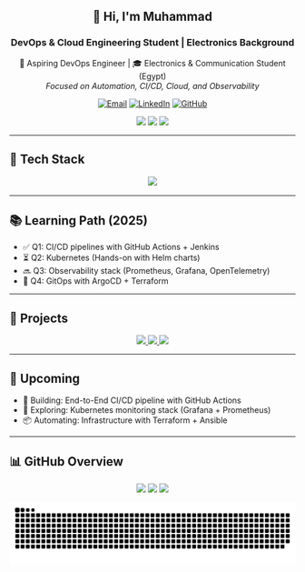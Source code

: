 <!-- Header -->
<h2 align="center">👋 Hi, I'm Muhammad</h2>
<h3 align="center">DevOps & Cloud Engineering Student | Electronics Background</h3>

<p align="center">
🚀 Aspiring DevOps Engineer | 🎓 Electronics & Communication Student (Egypt)<br>
<i>Focused on Automation, CI/CD, Cloud, and Observability</i>
</p>

<!-- Social -->
<p align="center">
  <a href="mailto:muhammad.al.ajami.se@gmail.com"><img src="https://img.icons8.com/color/48/gmail-new.png" width="40" alt="Email"/></a>
  <a href="https://www.linkedin.com/in/muhammad-abdulhamid/"><img src="https://img.icons8.com/color/48/linkedin.png" width="40" alt="LinkedIn"/></a>
  <a href="https://github.com/Muhammad-296"><img src="https://img.icons8.com/material-outlined/48/github.png" width="40" alt="GitHub"/></a>
</p>

<!-- Badges -->
<p align="center">
  <img src="https://img.shields.io/badge/DevOps-Learning-blue?style=for-the-badge&logo=githubactions"/>
  <img src="https://img.shields.io/badge/Cloud-AWS%20|%20Azure-orange?style=for-the-badge&logo=cloud"/>
  <img src="https://img.shields.io/badge/Linux-Enthusiast-yellow?style=for-the-badge&logo=linux"/>
</p>

---

## 🔧 Tech Stack
<p align="center">
  <img src="https://skillicons.dev/icons?i=aws,azure,terraform,githubactions,jenkins,docker,kubernetes,ansible,helm,prometheus,grafana,python,linux,git" height="45"/>
</p>

---

## 📚 Learning Path (2025)
- ✅ Q1: CI/CD pipelines with GitHub Actions + Jenkins  
- ⏳ Q2: Kubernetes (Hands-on with Helm charts)  
- 🔜 Q3: Observability stack (Prometheus, Grafana, OpenTelemetry)  
- 🔮 Q4: GitOps with ArgoCD + Terraform  

---

## 🚀 Projects
<p align="center">
  <a href="https://github.com/Muhammad-296/Flight-Reservation-App">
    <img src="https://github-readme-stats.vercel.app/api/pin/?username=Muhammad-296&repo=Flight-Reservation-App&theme=tokyonight&hide_border=true" />
  </a>
  <a href="https://github.com/Muhammad-296/CI-CD-Demo">
    <img src="https://github-readme-stats.vercel.app/api/pin/?username=Muhammad-296&repo=CI-CD-Demo&theme=tokyonight&hide_border=true" />
  </a>
  <a href="https://github.com/Muhammad-296/Terraform-IaC">
    <img src="https://github-readme-stats.vercel.app/api/pin/?username=Muhammad-296&repo=Terraform-IaC&theme=tokyonight&hide_border=true" />
  </a>
</p>

---

## 🔮 Upcoming
- 🚧 Building: End-to-End CI/CD pipeline with GitHub Actions  
- 📡 Exploring: Kubernetes monitoring stack (Grafana + Prometheus)  
- 📦 Automating: Infrastructure with Terraform + Ansible  

---

## 📊 GitHub Overview
<p align="center">
  <img src="https://github-readme-stats.vercel.app/api?username=Muhammad-296&show_icons=true&theme=tokyonight&hide_border=true&count_private=true" height="160"/>
  <img src="https://github-readme-streak-stats.herokuapp.com/?user=Muhammad-296&theme=tokyonight&hide_border=true" height="160"/>
  <img src="https://github-readme-stats.vercel.app/api/top-langs/?username=Muhammad-296&layout=compact&theme=tokyonight&hide_border=true" height="160"/>
</p>

<p align="center">
  <img src="https://github.com/Platane/snk/raw/output/github-contribution-grid-snake.svg" alt="snake animation"/>
</p>
